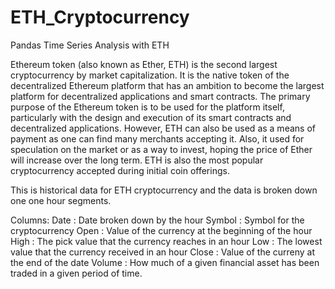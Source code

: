 # ETH_Cryptocurrency
Pandas Time Series Analysis with ETH

Ethereum token (also known as Ether, ETH) is the second largest cryptocurrency by market capitalization. It is the native token of the decentralized Ethereum platform that 
has an ambition to become the largest platform for decentralized applications and smart contracts. The primary purpose of the Ethereum token is to be used for the platform itself,
particularly with the design and execution of its smart contracts and decentralized applications. However, ETH can also be used as a means of payment as one can find many merchants
accepting it. Also, it used for speculation on the market or as a way to invest, hoping the price of Ether will increase over the long term. 
ETH is also the most popular cryptocurrency accepted during initial coin offerings.

This is historical data for ETH cryptocurrency and the data is broken down one one hour segments.

Columns:
Date : Date broken down by the hour
Symbol : Symbol for the cryptocurrency
Open : Value of the currency at the beginning of the hour
High : The pick value that the currency reaches in an hour
Low : The lowest value that the currency received in an hour
Close : Value of the curreny at the end of the date
Volume : How much of a given financial asset has been traded in a given period of time.
